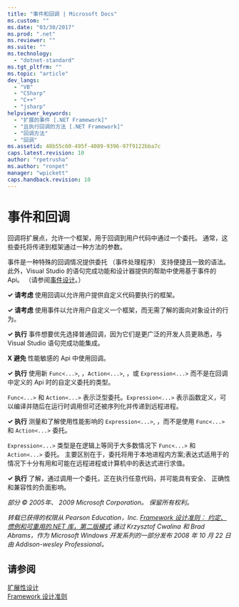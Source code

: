 ```yaml
---
title: "事件和回调 | Microsoft Docs"
ms.custom: ""
ms.date: "03/30/2017"
ms.prod: ".net"
ms.reviewer: ""
ms.suite: ""
ms.technology: 
  - "dotnet-standard"
ms.tgt_pltfrm: ""
ms.topic: "article"
dev_langs: 
  - "VB"
  - "CSharp"
  - "C++"
  - "jsharp"
helpviewer_keywords: 
  - "扩展的事件 [.NET Framework]"
  - "且执行回调的方法 [.NET Framework]"
  - "回调方法"
  - "回调"
ms.assetid: 48b55c60-495f-4089-9396-97f9122bba7c
caps.latest.revision: 10
author: "rpetrusha"
ms.author: "ronpet"
manager: "wpickett"
caps.handback.revision: 10
---
```

# 事件和回调
回调将扩展点，允许一个框架，用于回调到用户代码中通过一个委托。 通常，这些委托将传递到框架通过一种方法的参数。  
  
 事件是一种特殊的回调情况提供委托 （事件处理程序） 支持便捷且一致的语法。 此外，Visual Studio 的语句完成功能和设计器提供的帮助中使用基于事件的 Api。 （请参阅[事件设计](../../../docs/standard/design-guidelines/event.md)。）  
  
 **✓ 请考虑** 使用回调以允许用户提供自定义代码要执行的框架。  
  
 **✓ 请考虑** 使用事件以允许用户自定义一个框架，而无需了解的面向对象设计的行为。  
  
 **✓ 执行** 事件想要优先选择普通回调，因为它们是更广泛的开发人员更熟悉，与 Visual Studio 语句完成功能集成。  
  
 **X 避免** 性能敏感的 Api 中使用回调。  
  
 **✓ 执行** 使用新 `Func<...>`, ，`Action<...>`, ，或 `Expression<...>` 而不是在回调中定义的 Api 时的自定义委托的类型。  
  
 `Func<...>` 和 `Action<...>` 表示泛型委托。`Expression<...>` 表示函数定义，可以编译并随后在运行时调用但可还被序列化并传递到远程进程。  
  
 **✓ 执行** 测量和了解使用性能影响的 `Expression<...>`, ，而不是使用 `Func<...>` 和 `Action<...>` 委托。  
  
 `Expression<...>` 类型是在逻辑上等同于大多数情况下 `Func<...>` 和 `Action<...>` 委托。 主要区别在于，委托将用于本地进程内方案;表达式适用于的情况下十分有用和可能在远程进程或计算机中的表达式进行求值。  
  
 **✓ 执行** 了解，通过调用一个委托，正在执行任意代码，并可能具有安全、 正确性和兼容性的负面影响。  
  
 *部分 © 2005年、 2009 Microsoft Corporation。 保留所有权利。*  
  
 *转载已获得的权限从 Pearson Education，Inc. [Framework 设计准则︰ 约定、 惯例和可重用的.NET 库，第二版模式](http://www.informit.com/store/framework-design-guidelines-conventions-idioms-and-9780321545619) 通过 Krzysztof Cwalina 和 Brad Abrams，作为 Microsoft Windows 开发系列的一部分发布 2008 年 10 月 22 日由 Addison\-wesley Professional。*  
  
## 请参阅  
 [扩展性设计](../../../docs/standard/design-guidelines/designing-for-extensibility.md)   
 [Framework 设计准则](../../../docs/standard/design-guidelines/index.md)